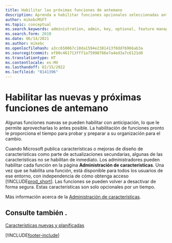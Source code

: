 ```yaml
---
title: Habilitar las próximas funciones de antemano
description: Aprenda a habilitar funciones opcionales seleccionadas antes de que sean obligatorias.
author: mikebcMSFT
ms.topic: conceptual
ms.search.keywords: administration, admin, key, optional, feature management, early access, preview
ms.search.form: 2610
ms.date: 06/14/2021
ms.author: mikebc
ms.openlocfilehash: a3cc650067c18da1594e2381413f8dd76966ab3a
ms.sourcegitcommit: ef80c461713fff1a75998766e7a4ed3a7c6121d0
ms.translationtype: HT
ms.contentlocale: es-MX
ms.lasthandoff: 02/15/2022
ms.locfileid: "8141396"
---
```

# <a name="enabling-new-and-upcoming-features-ahead-of-time"></a>Habilitar las nuevas y próximas funciones de antemano

Algunas funciones nuevas se pueden habilitar con anticipación, lo que le permite aprovecharlas lo antes posible. La habilitación de funciones pronto le proporciona el tiempo para probar y preparar a su organización para el cambio.

Cuando Microsoft publica características o mejoras de diseño de características como parte de actualizaciones secundarias, algunas de las características no se habilitan de inmediato. Los administradores pueden habilitar cada función en la página **Administración de características**. Una vez que se habilita una función, está disponible para todos los usuarios de ese entorno, con independencia de cómo obtenga acceso [!INCLUDE[prod_short](includes/prod_short.md)]. Las funciones se pueden volver a desactivar de forma segura. Estas características son solo opcionales por un tiempo.

Más información acerca de la [Administración de características](/dynamics365/business-central/dev-itpro/administration/feature-management).  

## <a name="see-also"></a>Consulte también .

[Características nuevas y planificadas](/dynamics365-release-plan/2021wave1/)  


[!INCLUDE[footer-include](includes/footer-banner.md)]